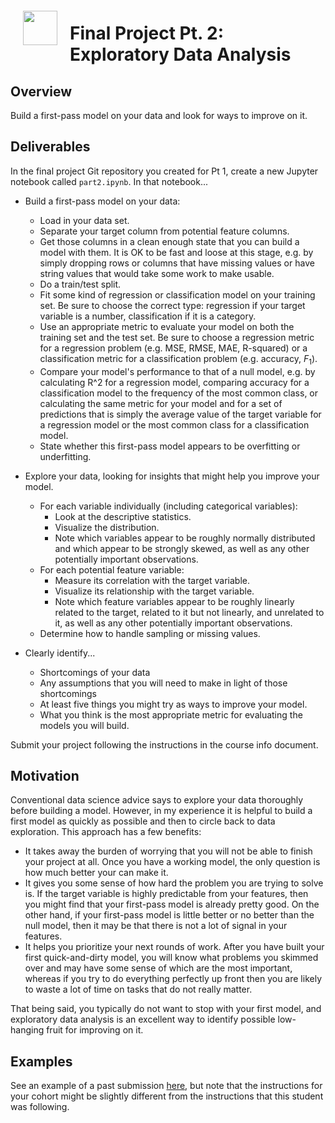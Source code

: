 <img src="http://imgur.com/1ZcRyrc.png" style="float: left; margin: 20px; height: 55px">

# Final Project Pt. 2: Exploratory Data Analysis

## Overview

Build a first-pass model on your data and look for ways to improve on it.

## Deliverables

In the final project Git repository you created for Pt 1, create a new Jupyter notebook called `part2.ipynb`. In that notebook...

- Build a first-pass model on your data:
    - Load in your data set.
    - Separate your target column from potential feature columns.
    - Get those columns in a clean enough state that you can build a model with them. It is OK to be fast and loose at this stage, e.g. by simply dropping rows or columns that have missing values or have string values that would take some work to make usable.
    - Do a train/test split.
    - Fit some kind of regression or classification model on your training set. Be sure to choose the correct type: regression if your target variable is a number, classification if it is a category.
    - Use an appropriate metric to evaluate your model on both the training set and the test set. Be sure to choose a regression metric for a regression problem (e.g. MSE, RMSE, MAE, R-squared) or a classification metric for a classification problem (e.g. accuracy, $F_1$).
    - Compare your model's performance to that of a null model, e.g. by calculating R^2 for a regression model, comparing accuracy for a classification model to the frequency of the most common class, or calculating the same metric for your model and for a set of predictions that is simply the average value of the target variable for a regression model or the most common class for a classification model.
    - State whether this first-pass model appears to be overfitting or underfitting.

- Explore your data, looking for insights that might help you improve your model.
    - For each variable individually (including categorical variables):
        - Look at the descriptive statistics.
        - Visualize the distribution.
        - Note which variables appear to be roughly normally distributed and which appear to be strongly skewed, as well as any other potentially important observations.
    - For each potential feature variable:
        - Measure its correlation with the target variable.
        - Visualize its relationship with the target variable.
        - Note which feature variables appear to be roughly linearly related to the target, related to it but not linearly, and unrelated to it, as well as any other potentially important observations.
    - Determine how to handle sampling or missing values.
- Clearly identify...
    - Shortcomings of your data
    - Any assumptions that you will need to make in light of those shortcomings
    - At least five things you might try as ways to improve your model.
    - What you think is the most appropriate metric for evaluating the models you will build.
    
Submit your project following the instructions in the course info document.

## Motivation

Conventional data science advice says to explore your data thoroughly before building a model. However, in my experience it is helpful to build a first model as quickly as possible and then to circle back to data exploration. This approach has a few benefits:

- It takes away the burden of worrying that you will not be able to finish your project at all. Once you have a working model, the only question is how much better your can make it.
- It gives you some sense of how hard the problem you are trying to solve is. If the target variable is highly predictable from your features, then you might find that your first-pass model is already pretty good. On the other hand, if your first-pass model is little better or no better than the null model, then it may be that there is not a lot of signal in your features.
- It helps you prioritize your next rounds of work. After you have built your first quick-and-dirty model, you will know what problems you skimmed over and may have some sense of which are the most important, whereas if you try to do everything perfectly up front then you are likely to waste a lot of time on tasks that do not really matter.

That being said, you typically do not want to stop with your first model, and exploratory data analysis is an excellent way to identify possible low-hanging fruit for improving on it.

## Examples

See an example of a past submission [here](./pt2_example.ipynb), but note that the instructions for your cohort might be slightly different from the instructions that this student was following.

